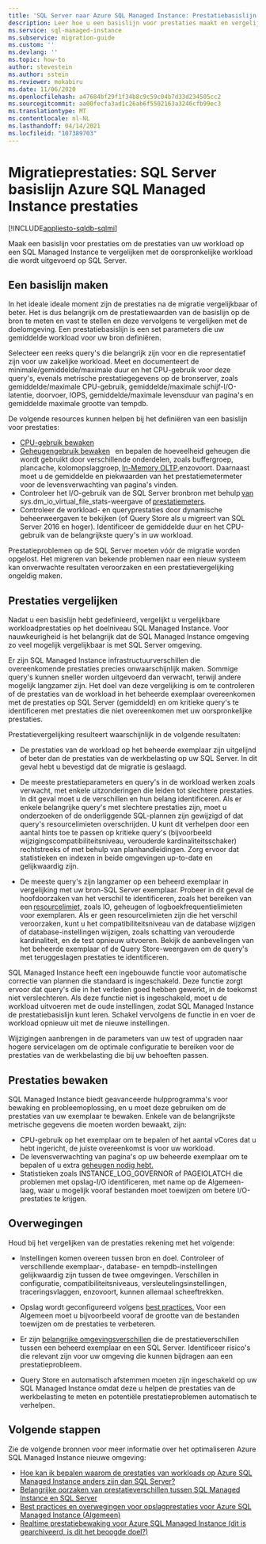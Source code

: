 ```yaml
---
title: 'SQL Server naar Azure SQL Managed Instance: Prestatiebasislijn'
description: Leer hoe u een basislijn voor prestaties maakt en vergelijkt wanneer u uw SQL Server databases naar Azure SQL Managed Instance.
ms.service: sql-managed-instance
ms.subservice: migration-guide
ms.custom: ''
ms.devlang: ''
ms.topic: how-to
author: stevestein
ms.author: sstein
ms.reviewer: mokabiru
ms.date: 11/06/2020
ms.openlocfilehash: a47684bf29f1f34b8c9c59c04b7d33d234505cc2
ms.sourcegitcommit: aa00fecfa3ad1c26ab6f5502163a3246cfb99ec3
ms.translationtype: MT
ms.contentlocale: nl-NL
ms.lasthandoff: 04/14/2021
ms.locfileid: "107389703"
---
```

# <a name="migration-performance-sql-server-to--azure-sql-managed-instance-performance-baseline"></a>Migratieprestaties: SQL Server basislijn Azure SQL Managed Instance prestaties
[!INCLUDE[appliesto-sqldb-sqlmi](../../includes/appliesto-sqlmi.md)]

Maak een basislijn voor prestaties om de prestaties van uw workload op een SQL Managed Instance te vergelijken met de oorspronkelijke workload die wordt uitgevoerd op SQL Server. 

## <a name="create-a-baseline"></a>Een basislijn maken

In het ideale ideale moment zijn de prestaties na de migratie vergelijkbaar of beter. Het is dus belangrijk om de prestatiewaarden van de basislijn op de bron te meten en vast te stellen en deze vervolgens te vergelijken met de doelomgeving. Een prestatiebasislijn is een set parameters die uw gemiddelde workload voor uw bron definiëren. 

Selecteer een reeks query's die belangrijk zijn voor en die representatief zijn voor uw zakelijke workload. Meet en documenteert de minimale/gemiddelde/maximale duur en het CPU-gebruik voor deze query's, evenals metrische prestatiegegevens op de bronserver, zoals gemiddelde/maximale CPU-gebruik, gemiddelde/maximale schijf-I/O-latentie, doorvoer, IOPS, gemiddelde/maximale levensduur van pagina's en gemiddelde maximale grootte van tempdb. 

De volgende resources kunnen helpen bij het definiëren van een basislijn voor prestaties: 

   - [CPU-gebruik bewaken ](https://techcommunity.microsoft.com/t5/azure-sql-database/monitor-cpu-usage-on-sql-server-and-azure-sql/ba-p/680777#M131)
   - [Geheugengebruik bewaken](/sql/relational-databases/performance-monitor/monitor-memory-usage)   en bepalen de hoeveelheid geheugen die wordt gebruikt door verschillende onderdelen, zoals buffergroep, plancache, kolomopslaggroep, [In-Memory OLTP,](/sql/relational-databases/in-memory-oltp/monitor-and-troubleshoot-memory-usage)enzovoort. Daarnaast moet u de gemiddelde en piekwaarden van het prestatiemetermeter voor de levensverwachting van pagina's vinden. 
   - Controleer het I/O-gebruik van de SQL Server bronbron met behulp [van](/sql/relational-databases/system-dynamic-management-views/sys-dm-io-virtual-file-stats-transact-sql)   sys.dm_io_virtual_file_stats-weergave of [prestatiemeters](/sql/relational-databases/performance-monitor/monitor-disk-usage). 
   - Controleer de workload- en queryprestaties door dynamische beheerweergaven te bekijken (of Query Store als u migreert van SQL Server 2016 en hoger). Identificeer de gemiddelde duur en het CPU-gebruik van de belangrijkste query's in uw workload. 

Prestatieproblemen op de SQL Server moeten vóór de migratie worden opgelost. Het migreren van bekende problemen naar een nieuw systeem kan onverwachte resultaten veroorzaken en een prestatievergelijking ongeldig maken. 


## <a name="compare-performance"></a>Prestaties vergelijken 

Nadat u een basislijn hebt gedefinieerd, vergelijkt u vergelijkbare workloadprestaties op het doelniveau SQL Managed Instance. Voor nauwkeurigheid is het belangrijk dat de SQL Managed Instance omgeving zo veel mogelijk vergelijkbaar is met SQL Server omgeving. 

Er zijn SQL Managed Instance infrastructuurverschillen die overeenkomende prestaties precies onwaarschijnlijk maken. Sommige query's kunnen sneller worden uitgevoerd dan verwacht, terwijl andere mogelijk langzamer zijn. Het doel van deze vergelijking is om te controleren of de prestaties van de workload in het beheerde exemplaar overeenkomen met de prestaties op SQL Server (gemiddeld) en om kritieke query's te identificeren met prestaties die niet overeenkomen met uw oorspronkelijke prestaties. 

Prestatievergelijking resulteert waarschijnlijk in de volgende resultaten: 

- De prestaties van de workload op het beheerde exemplaar zijn uitgelijnd of beter dan de prestaties van de werkbelasting op uw SQL Server. In dit geval hebt u bevestigd dat de migratie is geslaagd. 

- De meeste prestatieparameters en query's in de workload werken zoals verwacht, met enkele uitzonderingen die leiden tot slechtere prestaties. In dit geval moet u de verschillen en hun belang identificeren. Als er enkele belangrijke query's met slechtere prestaties zijn, moet u onderzoeken of de onderliggende SQL-plannen zijn gewijzigd of dat query's resourcelimieten overschrijden. U kunt dit verhelpen door een aantal hints toe te passen op kritieke query's (bijvoorbeeld wijzigingscompatibiliteitsniveau, verouderde kardinaliteitsschaker) rechtstreeks of met behulp van planhandleidingen. Zorg ervoor dat statistieken en indexen in beide omgevingen up-to-date en gelijkwaardig zijn. 

- De meeste query's zijn langzamer op een beheerd exemplaar in vergelijking met uw bron-SQL Server exemplaar. Probeer in dit geval de hoofdoorzaken van het verschil te identificeren, zoals het bereiken van een [resourcelimiet,](../../managed-instance/resource-limits.md#service-tier-characteristics) zoals IO, geheugen of logboekfrequentielimieten voor exemplaren. Als er geen resourcelimieten zijn die het verschil veroorzaken, kunt u het compatibiliteitsniveau van de database wijzigen of database-instellingen wijzigen, zoals schatting van verouderde kardinaliteit, en de test opnieuw uitvoeren. Bekijk de aanbevelingen van het beheerde exemplaar of de Query Store-weergaven om de query's met teruggeslagen prestaties te identificeren. 

SQL Managed Instance heeft een ingebouwde functie voor automatische correctie van plannen die standaard is ingeschakeld. Deze functie zorgt ervoor dat query's die in het verleden goed hebben gewerkt, in de toekomst niet verslechteren. Als deze functie niet is ingeschakeld, moet u de workload uitvoeren met de oude instellingen, zodat SQL Managed Instance de prestatiebasislijn kunt leren. Schakel vervolgens de functie in en voer de workload opnieuw uit met de nieuwe instellingen. 

Wijzigingen aanbrengen in de parameters van uw test of upgraden naar hogere servicelagen om de optimale configuratie te bereiken voor de prestaties van de werkbelasting die bij uw behoeften passen. 

## <a name="monitor-performance"></a>Prestaties bewaken 

SQL Managed Instance biedt geavanceerde hulpprogramma's voor bewaking en probleemoplossing, en u moet deze gebruiken om de prestaties van uw exemplaar te bewaken. Enkele van de belangrijkste metrische gegevens die moeten worden bewaakt, zijn: 

- CPU-gebruik op het exemplaar om te bepalen of het aantal vCores dat u hebt ingericht, de juiste overeenkomst is voor uw workload. 
- De levensverwachting van pagina's op uw beheerde exemplaar om te bepalen of u extra [geheugen nodig hebt.](https://techcommunity.microsoft.com/t5/azure-sql-database/do-you-need-more-memory-on-azure-sql-managed-instance/ba-p/563444)
-  Statistieken zoals INSTANCE_LOG_GOVERNOR of PAGEIOLATCH die problemen met opslag-I/O identificeren, met name op de Algemeen-laag, waar u mogelijk vooraf bestanden moet toewijzen om betere I/O-prestaties te krijgen. 


## <a name="considerations"></a>Overwegingen  

Houd bij het vergelijken van de prestaties rekening met het volgende: 

- Instellingen komen overeen tussen bron en doel. Controleer of verschillende exemplaar-, database- en tempdb-instellingen gelijkwaardig zijn tussen de twee omgevingen. Verschillen in configuratie, compatibiliteitsniveaus, versleutelingsinstellingen, traceringsvlaggen, enzovoort, kunnen allemaal scheeftrekken. 

- Opslag wordt geconfigureerd volgens [best practices.](https://techcommunity.microsoft.com/t5/datacat/storage-performance-best-practices-and-considerations-for-azure/ba-p/305525) Voor een Algemeen moet u bijvoorbeeld vooraf de grootte van de bestanden toewijzen om de prestaties te verbeteren. 

- Er zijn [belangrijke omgevingsverschillen](https://azure.microsoft.com/blog/key-causes-of-performance-differences-between-sql-managed-instance-and-sql-server/) die de prestatieverschillen tussen een beheerd exemplaar en een SQL Server. Identificeer risico's die relevant zijn voor uw omgeving die kunnen bijdragen aan een prestatieprobleem. 

- Query Store en automatisch afstemmen moeten zijn ingeschakeld op uw SQL Managed Instance omdat deze u helpen de prestaties van de werkbelasting te meten en potentiële prestatieproblemen automatisch te verhelpen. 



## <a name="next-steps"></a>Volgende stappen

Zie de volgende bronnen voor meer informatie over het optimaliseren Azure SQL Managed Instance nieuwe omgeving: 

- [Hoe kan ik bepalen waarom de prestaties van workloads op Azure SQL Managed Instance anders zijn dan SQL Server?](https://medium.com/azure-sqldb-managed-instance/what-to-do-when-azure-sql-managed-instance-is-slower-than-sql-server-dd39942aaadd)
- [Belangrijke oorzaken van prestatieverschillen tussen SQL Managed Instance en SQL Server](https://azure.microsoft.com/blog/key-causes-of-performance-differences-between-sql-managed-instance-and-sql-server/)
- [Best practices en overwegingen voor opslagprestaties voor Azure SQL Managed Instance (Algemeen)](https://techcommunity.microsoft.com/t5/datacat/storage-performance-best-practices-and-considerations-for-azure/ba-p/305525)
- [Realtime prestatiebewaking voor Azure SQL Managed Instance (dit is gearchiveerd, is dit het beoogde doel?)](/archive/blogs/sqlcat/real-time-performance-monitoring-for-azure-sql-database-managed-instance)